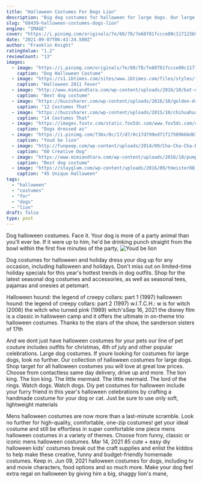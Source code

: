 ```yaml
---
title: "Halloween Costumes For Dogs Lion"
description: "Big dog costumes for halloween for large dogs. Our large dog halloween costumes are great for big dogs. They are adorable and will make your dog's halloween special.  Lion mane costume for medium and big dogs"
slug: "68439-halloween-costumes-dogs-lion"
engine: "IMAGE"
cover: "https://i.pinimg.com/originals/7e/60/78/7e60781fccce00c117123b945c40fb4f.jpg"
date: "2021-09-07T06:43:24.500Z"
author: "Franklin Knight"
ratingValue: "1.2"
reviewCount: "13"
images:
  - image: "https://i.pinimg.com/originals/7e/60/78/7e60781fccce00c117123b945c40fb4f.jpg"
    caption: "Dog Halloween Costume"
  - image: "https://s1.ibtimes.com/sites/www.ibtimes.com/files/styles/full/public/2011/10/24/178489-halloween-2011-fever-adorable-halloween-costumes-for-hot-dogs-and-tail.jpg"
    caption: "Halloween 2011 Fever"
  - image: "http://www.mimiandtara.com/wp-content/uploads/2016/10/bat-dog-costume-1024x912.jpg"
    caption: "Best dog costume"
  - image: "https://buzzsharer.com/wp-content/uploads/2016/10/golden-dressed-like-a-pirate.jpg"
    caption: "12 Costumes That"
  - image: "https://buzzsharer.com/wp-content/uploads/2015/10/chihuahua-halloween-costume-shark.jpg"
    caption: "14 Costumes That"
  - image: "https://images.foxtv.com/static.fox5dc.com/www.fox5dc.com/content/uploads/2019/10/764/432/Pups.jpg?ve=1&tl=1"
    caption: "Dogs dressed as"
  - image: "https://i.pinimg.com/736x/0c/17/d7/0c17d799ed71f17509666d6788d42a24--pug-halloween-costumes-dog-costumes.jpg"
    caption: "Youd be lion"
  - image: "http://funpeep.com/wp-content/uploads/2014/09/Cha-Cha-Cha-Dog-Costume.jpg"
    caption: "60 Creative Dog"
  - image: "https://www.mimiandtara.com/wp-content/uploads/2016/10/pumpkin-dog-costume-1024x941.jpg"
    caption: "Best dog costume"
  - image: "https://stayglam.com/wp-content/uploads/2016/09/tmeister88_12144261_1494429764185827_483661595_n.jpg"
    caption: "45 Unique Halloween"
tags:
  - "halloween"
  - "costumes"
  - "for"
  - "dogs"
  - "lion"
draft: false
type: post
---
```


Dog halloween costumes. Face it. Your dog is more of a party animal than you'll ever be. If it were up to him, he'd be drinking punch straight from the bowl within the first five minutes of the party,
![Youd be lion](https://i.pinimg.com/736x/0c/17/d7/0c17d799ed71f17509666d6788d42a24--pug-halloween-costumes-dog-costumes.jpg "Youd be lion")

Dog costumes for halloween and holiday dress your dog up for any occasion, including halloween and holidays. Don&#39;t miss out on limited-time holiday specials for this year&#39;s hottest trends in dog outfits. Shop for the latest seasonal dog costumes and accessories, as well as seasonal tees, pajamas and onesies at petsmart.
<!--inArticleAds-->

<!--galleryOne-->

Halloween hound: the legend of creepy collars: part 1 (1997) halloween hound: the legend of creepy collars: part 2 (1997) w.I.T.C.H.: w is for witch (2006) the witch who turned pink (1989) witch'sSep 16, 2021 the disney film is a classic in halloween camp and it offers the ultimate in on-theme trio halloween costumes. Thanks to the stars of the show, the sanderson sisters of 17th
<!--inArticleAds-->

<!--galleryTwo-->

And we dont just have halloween costumes for your pets  our line of pet couture includes outfits for christmas, 4th of july and other popular celebrations. Large dog costumes. If youre looking for costumes for large dogs, look no further. Our collection of halloween costumes for large dogs. Shop target for all halloween costumes you will love at great low prices. Choose from contactless same day delivery, drive up and more.  The lion king. The lion king. The little mermaid. The little mermaid. The lord of the rings. Watch dogs. Watch dogs. Diy pet costumes for halloween include your furry friend in this year's halloween celebrations by crafting a handmade costume for your dog or cat. Just be sure to use only soft, lightweight materials
<!--galleryThree-->

Mens halloween costumes are now more than a last-minute scramble. Look no further for high-quality, comfortable, one-zip costumes! get your ideal costume and still be effortless in super comfortable one piece mens halloween costumes in a variety of themes. Choose from funny, classic or iconic mens halloween costumes. Mar 14, 2021 85 cute + easy diy halloween kids' costumes break out the craft supplies and enlist the kiddos to help make these creative, funny and budget-friendly homemade costumes. Keep in. Jun 09, 2021 halloween costumes for dogs, including tv and movie characters, food options and so much more.  Make your dog feel extra regal on halloween by giving him a big, shaggy lion's mane,